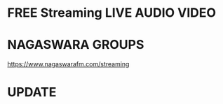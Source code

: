# FREE Streaming LIVE AUDIO VIDEO 
# NAGASWARA GROUPS
https://www.nagaswarafm.com/streaming

# UPDATE
